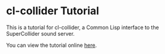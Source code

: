 # cl-collider Tutorial

This is a tutorial for cl-collider, a Common Lisp interface to the SuperCollider sound server.

You can view the tutorial online [here](https://defaultxr.github.io/cl-collider-tutorial/00-contents.html).
